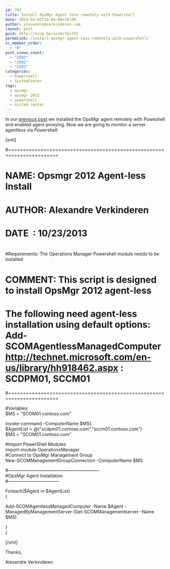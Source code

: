 ```yaml
---
id: 742
title: Install OpsMgr Agent-less remotely with Powershell
date: 2014-01-02T14:04:00+10:00
author: alexandre@verkinderen.com
layout: post
guid: http://scug.be/scom/?p=742
permalink: /install-opsmgr-agent-less-remotely-with-powershell/
sc_member_order:
  - "0"
post_views_count:
  - "2502"
  - "2502"
  - "2502"
categories:
  - Powershell
  - SystemCenter
tags:
  - opsmgr
  - opsmgr 2012
  - powershell
  - system center
---
```

In our <a href="http://scug.be/scom/?p=738" target="_blank">previous post</a> we installed the OpsMgr agent remotely with Poweshell and enabled agent proxying. Now we are going to monitor a server agentless via Powershell:

[xml]

#=======================================================================  
#

# NAME: Opsmgr 2012 Agent-less Install

#

# AUTHOR: Alexandre Verkinderen

# DATE  : 10/23/2013

#  
#Requirements: The Operations Manager Powershell module needs to be installed  
#

# COMMENT: This script is designed to install OpsMgr 2012 agent-less

# The following need agent-less installation using default options: Add-SCOMAgentlessManagedComputer <a href="http://technet.microsoft.com/en-us/library/hh918462.aspx">http://technet.microsoft.com/en-us/library/hh918462.aspx</a> : SCDPM01, SCCM01

#=======================================================================

#Variables  
$MS = "SCOM01.contoso.com"

invoke-command -ComputerName $MS{  
$AgentList = @("scdpm01.contoso.com","sccm01.contoso.com")  
$MS = "SCOM01.contoso.com"

#Import PowerShell Modules  
import-module OperationsManager  
#Connect to OpsMgr Management Group  
New-SCOMManagementGroupConnection -ComputerName $MS

#&#8212;&#8212;&#8212;&#8212;&#8212;&#8212;&#8212;&#8212;&#8212;&#8212;&#8212;&#8212;&#8212;&#8212;&#8212;&#8212;&#8212;&#8212;&#8212;&#8212;&#8211;  
#OpsMgr Agent Installation  
#&#8212;&#8212;&#8212;&#8212;&#8212;&#8212;&#8212;&#8212;&#8212;&#8212;&#8212;&#8211;

Foreach($Agent in $AgentList)  
{

Add-SCOMAgentlessManagedComputer -Name $Agent -ManagedByManagementServer (Get-SCOMManagementserver -Name $MS)

}  
}

[/xml]

Thanks,

Alexandre Verkinderen